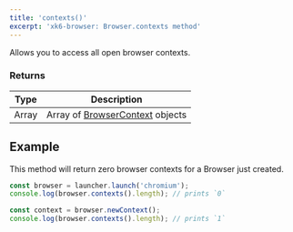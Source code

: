 ```yaml
---
title: 'contexts()'
excerpt: 'xk6-browser: Browser.contexts method'
---
```


<BrowserCompatibility/>

Allows you to access all open browser contexts.

### Returns

| Type  | Description                                                                    |
| ----- | ------------------------------------------------------------------------------ |
| Array | Array of [BrowserContext](/javascript-api/xk6-browser/browsercontext/) objects |


## Example

This method will return zero browser contexts for a Browser just created.

<!-- eslint-skip -->

```javascript
const browser = launcher.launch('chromium');
console.log(browser.contexts().length); // prints `0`

const context = browser.newContext();
console.log(browser.contexts().length); // prints `1`
```
